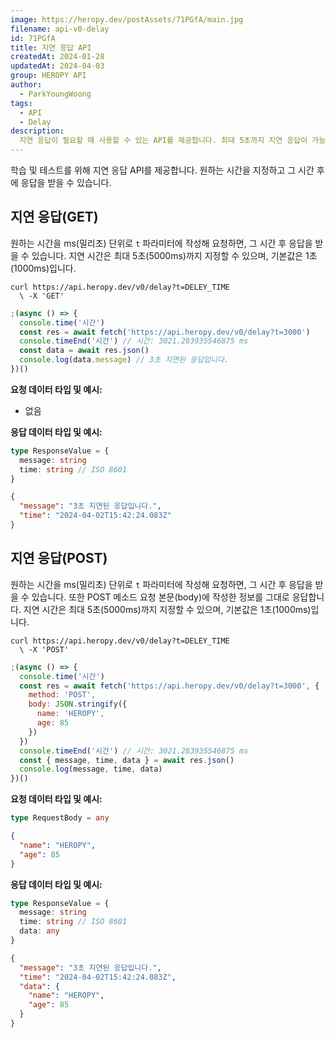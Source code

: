 ```yaml
---
image: https://heropy.dev/postAssets/71PGfA/main.jpg
filename: api-v0-delay
id: 71PGfA
title: 지연 응답 API
createdAt: 2024-01-28
updatedAt: 2024-04-03
group: HEROPY API
author:
  - ParkYoungWoong
tags:
  - API
  - Delay
description:
  지연 응답이 필요할 때 사용할 수 있는 API를 제공합니다. 최대 5초까지 지연 응답이 가능합니다.
---
```


학습 및 테스트를 위해 지연 응답 API를 제공합니다.
원하는 시간을 지정하고 그 시간 후에 응답을 받을 수 있습니다.

## 지연 응답(GET)

원하는 시간을 ms(밀리초) 단위로 `t` 파라미터에 작성해 요청하면, 그 시간 후 응답을 받을 수 있습니다.
지연 시간은 최대 5초(5000ms)까지 지정할 수 있으며, 기본값은 1초(1000ms)입니다.

```curl
curl https://api.heropy.dev/v0/delay?t=DELEY_TIME
  \ -X 'GET'
```

```js --caption=요청 코드 예시
;(async () => {
  console.time('시간')
  const res = await fetch('https://api.heropy.dev/v0/delay?t=3000')
  console.timeEnd('시간') // 시간: 3021.283935546875 ms
  const data = await res.json()
  console.log(data.message) // 3초 지연된 응답입니다.
})()
```

__요청 데이터 타입 및 예시:__

- 없음

__응답 데이터 타입 및 예시:__

```ts --caption=응답 데이터 타입
type ResponseValue = {
  message: string
  time: string // ISO 8601
}
```

```json --caption=응답 데이터 예시
{
  "message": "3초 지연된 응답입니다.",
  "time": "2024-04-02T15:42:24.083Z"
}
```

## 지연 응답(POST)

원하는 시간을 ms(밀리초) 단위로 `t` 파라미터에 작성해 요청하면, 그 시간 후 응답을 받을 수 있습니다.
또한 POST 메소드 요청 본문(body)에 작성한 정보를 그대로 응답합니다.
지연 시간은 최대 5초(5000ms)까지 지정할 수 있으며, 기본값은 1초(1000ms)입니다.

```curl
curl https://api.heropy.dev/v0/delay?t=DELEY_TIME
  \ -X 'POST'
```

```js --caption=요청 코드 예시
;(async () => {
  console.time('시간')
  const res = await fetch('https://api.heropy.dev/v0/delay?t=3000', {
    method: 'POST',
    body: JSON.stringify({ 
      name: 'HEROPY',
      age: 85
    })
  })
  console.timeEnd('시간') // 시간: 3021.283935546875 ms
  const { message, time, data } = await res.json()
  console.log(message, time, data)
})()
```

__요청 데이터 타입 및 예시:__

```ts --caption=요청 데이터 타입
type RequestBody = any
```

```json
{
  "name": "HEROPY",
  "age": 85
}
```

__응답 데이터 타입 및 예시:__

```ts --caption=응답 데이터 타입
type ResponseValue = {
  message: string
  time: string // ISO 8601
  data: any
}
```

```json --caption=응답 데이터 예시
{
  "message": "3초 지연된 응답입니다.",
  "time": "2024-04-02T15:42:24.083Z",
  "data": {
    "name": "HEROPY",
    "age": 85
  }
}
```